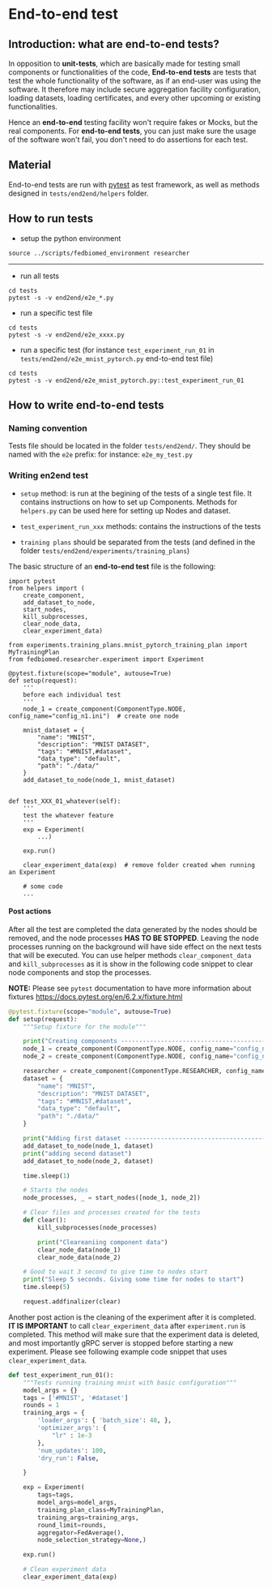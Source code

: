 # End-to-end test

## Introduction: what are end-to-end tests?

In opposition to **unit-tests**, which are basically made for testing  small components or functionalities of the code, **End-to-end tests** are tests that test the whole functionality of the software, as if an end-user was using the software. It therefore may include secure aggregation facility configuration, loading datasets, loading certificates, and every other upcoming or existing functionalities.

Hence an **end-to-end** testing facility won't require fakes or Mocks, but the real components. For **end-to-end tests**, you can just make sure the usage of the software won't fail, you don't need to do assertions for each test.

## Material

End-to-end tests are run with [pytest](https://docs.pytest.org/) as test framework, as well as methods designed in `tests/end2end/helpers` folder.

## How to run tests

* setup the python environment

```
source ../scripts/fedbiomed_environment researcher
```
***
* run all tests

```
cd tests
pytest -s -v end2end/e2e_*.py
```

* run a specific test file

```
cd tests
pytest -s -v end2end/e2e_xxxx.py
```

* run a specific test
(for instance `test_experiment_run_01` in `tests/end2end/e2e_mnist_pytorch.py` end-to-end test file)

```
cd tests
pytest -s -v end2end/e2e_mnist_pytorch.py::test_experiment_run_01
```
## How to write end-to-end tests

### Naming convention

Tests file should be located in the folder `tests/end2end/`. They should be named with the `e2e` prefix:
 for instance: `e2e_my_test.py`


### Writing en2end test

* `setup` method: is run at the begining of the tests of a single test file. It contains instructions on how to set up Components. Methods for `helpers.py` can be used here for setting up Nodes and dataset.

* `test_experiment_run_xxx` methods: contains the instructions of the tests

* `training plans` should be separated from the tests (and defined in the folder `tests/end2end/experiments/training_plans`)

The basic structure of an **end-to-end test** file is the following:

```
import pytest
from helpers import (
    create_component,
    add_dataset_to_node,
    start_nodes,
    kill_subprocesses,
    clear_node_data,
    clear_experiment_data)

from experiments.training_plans.mnist_pytorch_training_plan import MyTrainingPlan
from fedbiomed.researcher.experiment import Experiment

@pytest.fixture(scope="module", autouse=True)
def setup(request):
    '''
    before each individual test
    '''
    node_1 = create_component(ComponentType.NODE, config_name="config_n1.ini")  # create one node

    mnist_dataset = {
        "name": "MNIST",
        "description": "MNIST DATASET",
        "tags": "#MNIST,#dataset",
        "data_type": "default",
        "path": "./data/"
    }
    add_dataset_to_node(node_1, mnist_dataset)


def test_XXX_01_whatever(self):
    '''
    test the whatever feature
    '''
    exp = Experiment(
        ...)

    exp.run()

    clear_experiment_data(exp)  # remove folder created when running an Experiment

    # some code
    ...

```

#### Post actions

After all the test are completed the data generated by the nodes should be removed, and the node processes  **HAS TO BE STOPPED**. Leaving the node processes running on the background will have side effect on the next tests that will be executed. You can use helper methods `clear_component_data` and `kill_subprocesses` as it is show in the following code snippet to clear node components and stop the processes.


**NOTE:** Please see `pytest` documentation to have more information about fixtures https://docs.pytest.org/en/6.2.x/fixture.html

```python
@pytest.fixture(scope="module", autouse=True)
def setup(request):
    """Setup fixture for the module"""

    print("Creating components ---------------------------------------------")
    node_1 = create_component(ComponentType.NODE, config_name="config_n1.ini")
    node_2 = create_component(ComponentType.NODE, config_name="config_n2.ini")

    researcher = create_component(ComponentType.RESEARCHER, config_name="res.ini")
    dataset = {
        "name": "MNIST",
        "description": "MNIST DATASET",
        "tags": "#MNIST,#dataset",
        "data_type": "default",
        "path": "./data/"
    }

    print("Adding first dataset --------------------------------------------")
    add_dataset_to_node(node_1, dataset)
    print("adding second dataset")
    add_dataset_to_node(node_2, dataset)

    time.sleep(1)

    # Starts the nodes
    node_processes, _ = start_nodes([node_1, node_2])

    # Clear files and processes created for the tests
    def clear():
        kill_subprocesses(node_processes)

        print("Cleareaniing component data")
        clear_node_data(node_1)
        clear_node_data(node_2)

    # Good to wait 3 second to give time to nodes start
    print("Sleep 5 seconds. Giving some time for nodes to start")
    time.sleep(5)

    request.addfinalizer(clear)


```

Another post action is the cleaning of the experiment after it is completed. **IT IS IMPORTANT** to call `clear_experiment_data` after `experiment.run` is completed. This method will make sure that the experiment data is deleted, and most importantly gRPC server is stopped before starting a new experiment. Please see following example code snippet that uses `clear_experiment_data`.

```python
def test_experiment_run_01():
    """Tests running training mnist with basic configuration"""
    model_args = {}
    tags = ['#MNIST', '#dataset']
    rounds = 1
    training_args = {
        'loader_args': { 'batch_size': 48, },
        'optimizer_args': {
            "lr" : 1e-3
        },
        'num_updates': 100,
        'dry_run': False,

    }

    exp = Experiment(
        tags=tags,
        model_args=model_args,
        training_plan_class=MyTrainingPlan,
        training_args=training_args,
        round_limit=rounds,
        aggregator=FedAverage(),
        node_selection_strategy=None,)

    exp.run()

    # Clean experiment data
    clear_experiment_data(exp)

```
